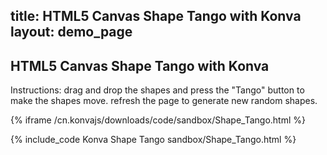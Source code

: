 title: HTML5 Canvas Shape Tango with Konva
layout: demo_page
---

## HTML5 Canvas Shape Tango with Konva

Instructions: drag and drop the shapes and press the "Tango" button to make the shapes move.  refresh the page to generate new random shapes.

{% iframe /cn.konvajs/downloads/code/sandbox/Shape_Tango.html %}

{% include_code Konva Shape Tango sandbox/Shape_Tango.html %}